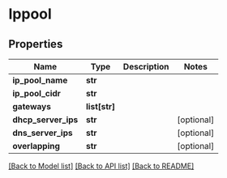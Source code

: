 # Ippool

## Properties
Name | Type | Description | Notes
------------ | ------------- | ------------- | -------------
**ip_pool_name** | **str** |  | 
**ip_pool_cidr** | **str** |  | 
**gateways** | **list[str]** |  | 
**dhcp_server_ips** | **str** |  | [optional] 
**dns_server_ips** | **str** |  | [optional] 
**overlapping** | **str** |  | [optional] 

[[Back to Model list]](../README.md#documentation-for-models) [[Back to API list]](../README.md#documentation-for-api-endpoints) [[Back to README]](../README.md)


